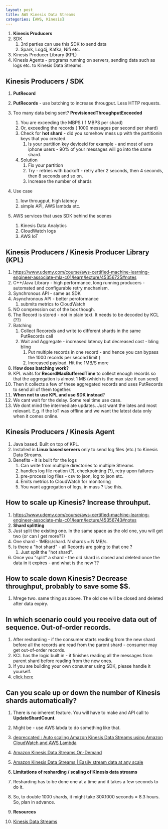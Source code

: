 ```yaml
---
layout: post
title: AWS Kinesis Data Streams 
categories: [AWS, Kinesis] 
---
```



1. **Kinesis Producers**
1. SDK
    1. 3rd parties can use this SDK to send data 
    1. Spark, Log4j, Kafka, Nifi etc. 
1. Kinesis Producer Library (KPL)
1. Kinesis Agents - programs running on servers, sending data such as logs etc. to Kinesis Data Streams. 

## Kinesis Producers / SDK
1. **PutRecord** 
1. **PutRecords** - use batching to increase througput. Less HTTP requests. 
1. Too many data being sent? **ProvisionedThroughputExceeded** 
    1. You are exceeding the MBPS ( 1 MBPS per shard)
    1. Or, exceeding the records ( 1000 messages per second per shard)
    1. Check for **hot shard** - did you somehow mess up with the partitionin keys that you created. 
        1. Is your partition key deviceid for example - and most of uers iphone users - 90% of your messages will go into the same shard. 
    1. Solution
        1. Fix your partition 
        1. Try - retries with backoff - retry after 2 seconds, then 4 seconds, then 8 seconds and so on. 
        1. Increase the number of shards 

1. Use case 
    1. low througput, high latency 
    1. simple API, AWS lambda etc. 
1. AWS services that uses SDK behind the scenes 
    1. Kinesis Data Analytics 
    1. CloudWatch logs 
    1. AWS IoT 
     
## Kinesis Producers / Kinesis Producer Library (KPL)
1. https://www.udemy.com/course/aws-certified-machine-learning-engineer-associate-mla-c01/learn/lecture/45356725#notes
1. C++/Java Library - high performance, long running producers - automated and configurable retry mechanism. 
1. Synchronous API - same as SDK 
1. Asynchronous API - better peroformance 
    1. submits metrics to CloudWatch 
1. NO compression out of the box though. 
1. The Record is stored - not in plain text. It needs to be decoded by KCL (??)
1. Batching 
    1. Collect Recoreds and write to different shards in the same PutRecords call 
    1. Wait and Aggregate - increased latency but decreased cost - bling bling 
        1. Put multiple records in one record - and hence you can bypass the 1000 records per second limit ) 
        1. Increased payload. Hit the 1MB/S more 
1. **How does batching work?**
1. KPL waits for **RecordMaxBufferedTime** to collect enough records so that the aggregation is almost 1 MB (which is the max size it can send)
1. Then it collects a few of these aggregated records and uses PutRecords to send all of them together. 
1. **When not to use KPL and use SDK instead**? 
1. We cant wait for the delay. Some real time use case. 
1. We dont mind the intermediate updates. Just want the lates and most relevant. E.g. if the IoT was offline and we want the latest data only when it comes online. 

## Kinesis Producers / Kinesis Agent 
1. Java based. Built on top of KPL. 
1. Installed in **Linux based servers** only to send log files (etc.) to Kinesis Data Streams. 
1. Benefits - it is built for the logs 
    1. Can write from multiple directories to multiple Streams
    1. handles log file roation (?), checkpointing (?), retry upon failures 
    1. pre-process log files - csv to json, log to json etc. 
    1. Emits metrics to CloudWatch for monitoring 
    1. You want aggregation of logs, in mass ? Use this.  

## How to scale up Kinesis? Increase throuhput.  

1. https://www.udemy.com/course/aws-certified-machine-learning-engineer-associate-mla-c01/learn/lecture/45356743#notes
1. **Shard splitting** 
1. Just split the existing one. In the same space as the old one, you will get two (or can I get more??)
1. One shard - 1MB/s/shard. N shards = N MB/s. 
1. Is there a "hot shard" - all Records are going to that one ? 
    1. Just split the "hot shard". 
1. Once you "split" a shard - the old shard is closed and deleted once the data in it expires - and what is the new ?? 


## How to scale down Kinesis? Decrease throughput, probably to save some $$. 

1. Mrege two. same thing as above. The old one will be closed and deleted after data expiry. 

## In which scenario could you receive data out of sequence. Out-of-order records. 

1. After resharding - if the consumer starts reading from the new shard before all the records are read from the parent shard - consumer may get out-of-order records. 
1. KCL has the logic built in - it finishes reading all the messages from parent shard before reading from the new ones. 
1. If you are building your own consumer using SDK, please handle it yourself. 
1. [click here](https://www.udemy.com/course/aws-certified-machine-learning-engineer-associate-mla-c01/learn/lecture/45356743#notes)

## Can you scale up or down the number of Kinesis shards automatically? 

1. There is no inherent feature. You will have to make and API call to **UpdateShardCount**. 
1. Might be - use AWS labda to do something like that. 
1. [depreccated : Auto scaling Amazon Kinesis Data Streams using Amazon CloudWatch and AWS Lambda](https://aws.amazon.com/blogs/big-data/auto-scaling-amazon-kinesis-data-streams-using-amazon-cloudwatch-and-aws-lambda/)
1. [Amazon Kinesis Data Streams On-Demand](https://aws.amazon.com/blogs/aws/amazon-kinesis-data-streams-on-demand-stream-data-at-scale-without-managing-capacity/)
1. [Amazon Kinesis Data Streams | Easily stream data at any scale](https://aws.amazon.com/kinesis/data-streams/)
1. **Limitations of resharding / scaling of Kinesis data streams**
1. Resharding has to be done one at a time and it takes a few seconds to do it. 
1. So, to double 1000 shards, it might take 30X1000 seconds = 8.3 hours. So, plan in advance. 





1. **Resources** 
1. [Kinesis Data Streams](https://www.udemy.com/course/aws-certified-machine-learning-engineer-associate-mla-c01/learn/lecture/45356719#notes)
